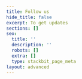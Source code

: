 ```yaml
---
title: Follow us
hide_title: false
excerpt: To get updates
sections: []
seo:
  title: ''
  description: ''
  robots: []
  extra: []
  type: stackbit_page_meta
layout: advanced
---
```

